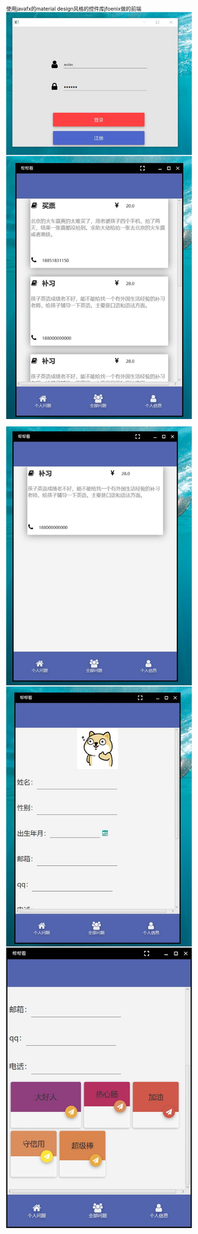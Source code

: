 使用javafx的material design风格的控件库jfoenix做的前端   
![内容丢失](https://github.com/waxnkw/LiuZhiProject/raw/master/resources/image/show1.jpg)   
![内容丢失](https://github.com/waxnkw/LiuZhiProject/raw/master/resources/image/show2.jpg)     
![内容丢失](./resources/image/show3.jpg)     
![内容丢失](./resources/image/show4.jpg)     
![内容丢失](./resources/image/show5.jpg)      
   
